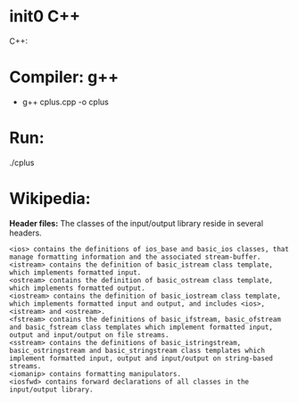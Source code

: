 # init0 C++
C++:
# Compiler: g++
- g++ cplus.cpp -o cplus
# Run:
./cplus


# Wikipedia:
**Header files:**
The classes of the input/output library reside in several headers.
```
<ios> contains the definitions of ios_base and basic_ios classes, that manage formatting information and the associated stream-buffer.
<istream> contains the definition of basic_istream class template, which implements formatted input.
<ostream> contains the definition of basic_ostream class template, which implements formatted output.
<iostream> contains the definition of basic_iostream class template, which implements formatted input and output, and includes <ios>, <istream> and <ostream>.
<fstream> contains the definitions of basic_ifstream, basic_ofstream and basic_fstream class templates which implement formatted input, output and input/output on file streams.
<sstream> contains the definitions of basic_istringstream, basic_ostringstream and basic_stringstream class templates which implement formatted input, output and input/output on string-based streams.
<iomanip> contains formatting manipulators.
<iosfwd> contains forward declarations of all classes in the input/output library.
```






